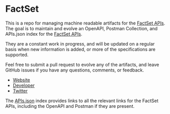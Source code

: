 # FactSetThis is a repo for managing machine readable artifacts for the [FactSet APIs](https://www.factset.com). The goal is to maintain and evolve an OpenAPI, Postman Collection, and APIs.json index for the [FactSet APIs](https://www.factset.com).They are a constant work in progress, and will be updated on a regular basis when new information is added, or more of the specifications are supported.Feel free to submit a pull request to evolve any of the artifacts, and leave GitHub issues if you have any questions, comments, or feedback.- [Website](https://www.factset.com)- [Developer](https://www.factset.com)- [Twitter](https://twitter.com/FactSet)The [APIs.json](https://github.com/api-evangelist/factset/blob/master/apis.json) index provides links to all the relevant links for the FactSet APIs, including the OpenAPI and Postman if they are present.